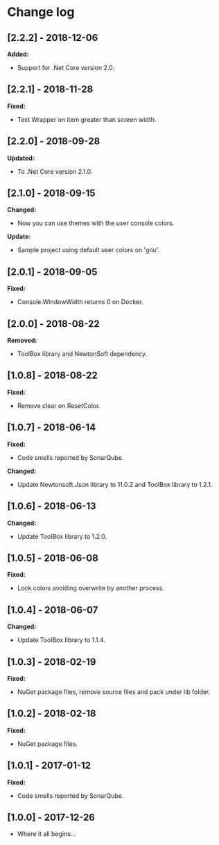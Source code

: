# Change log

<!-- http://keepachangelog.com/en/0.3.0/
Added       for new features.
Changed     for changes in existing functionality.
Deprecated  for once-stable features removed in upcoming releases.
Removed     for deprecated features removed in this release.
Fixed       for any bug fixes.
Security    to invite users to upgrade in case of vulnerabilities.
-->

## [2.2.2] - 2018-12-06

**Added:**

- Support for .Net Core version 2.0.

## [2.2.1] - 2018-11-28

**Fixed:**

- Text Wrapper on item greater than screen width.

## [2.2.0] - 2018-09-28

**Updated:**

- To .Net Core version 2.1.0.

## [2.1.0] - 2018-09-15

**Changed:**

- Now you can use themes with the user console colors.

**Update:**

- Sample project using default user colors on 'gnu'.

## [2.0.1] - 2018-09-05

**Fixed:**

- Console.WindowWidth returns 0 on Docker.

## [2.0.0] - 2018-08-22

**Removed:**

- ToolBox library and NewtonSoft dependency.

## [1.0.8] - 2018-08-22

**Fixed:**

- Remove clear on ResetColor.

## [1.0.7] - 2018-06-14

**Fixed:**

- Code smells reported by SonarQube.

**Changed:**

- Update Newtonsoft.Json library to 11.0.2 and ToolBox library to 1.2.1.

## [1.0.6] - 2018-06-13

**Changed:**

- Update ToolBox library to 1.2.0.

## [1.0.5] - 2018-06-08

**Fixed:**

- Lock colors avoiding overwrite by another process.

## [1.0.4] - 2018-06-07

**Changed:**

- Update ToolBox library to 1.1.4.

## [1.0.3] - 2018-02-19

**Fixed:**

- NuGet package files, remove source files and pack under lib folder.

## [1.0.2] - 2018-02-18

**Fixed:**

- NuGet package files.

## [1.0.1] - 2017-01-12

**Fixed:**

- Code smells reported by SonarQube.

## [1.0.0] - 2017-12-26

- Where it all begins...
